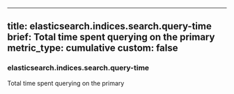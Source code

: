 
---
title: elasticsearch.indices.search.query-time
brief: Total time spent querying on the primary
metric_type: cumulative
custom: false
---
### elasticsearch.indices.search.query-time

Total time spent querying on the primary
